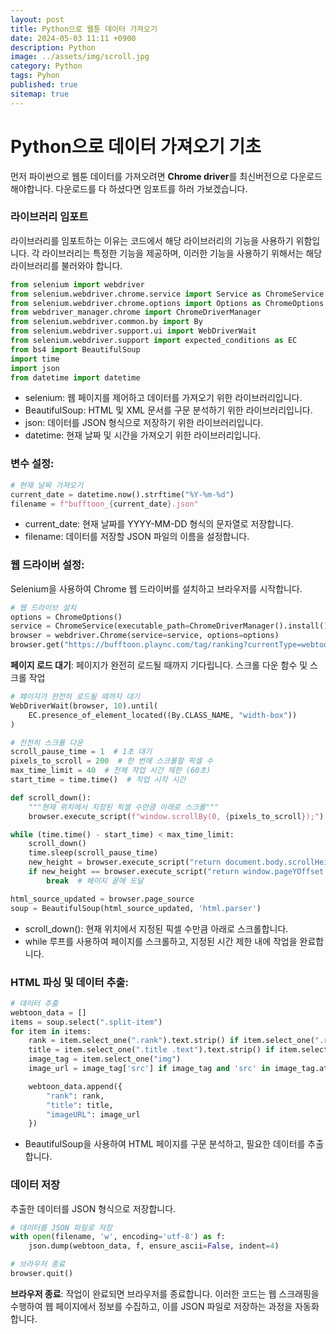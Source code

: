 ```yaml
---
layout: post
title: Python으로 웹툰 데이터 가져오기
date: 2024-05-03 11:11 +0900
description: Python
image: ../assets/img/scroll.jpg
category: Python
tags: Pyhon
published: true
sitemap: true
---
```


# Python으로 데이터 가져오기 기초

먼저 파이썬으로 웹툰 데이터를 가져오려면 **Chrome driver**를 최신버전으로 다운로드 해야합니다.
다운로드를 다 하셨다면 임포트를 하러 가보겠습니다.


### 라이브러리 임포트


라이브러리를 임포트하는 이유는 코드에서 해당 라이브러리의 기능을 사용하기 위함입니다. 각 라이브러리는 특정한 기능을 제공하며, 이러한 기능을 사용하기 위해서는 해당 라이브러리를 불러와야 합니다.

````Python
from selenium import webdriver
from selenium.webdriver.chrome.service import Service as ChromeService
from selenium.webdriver.chrome.options import Options as ChromeOptions
from webdriver_manager.chrome import ChromeDriverManager
from selenium.webdriver.common.by import By
from selenium.webdriver.support.ui import WebDriverWait
from selenium.webdriver.support import expected_conditions as EC
from bs4 import BeautifulSoup
import time
import json
from datetime import datetime
````



- selenium: 웹 페이지를 제어하고 데이터를 가져오기 위한 라이브러리입니다.
- BeautifulSoup: HTML 및 XML 문서를 구문 분석하기 위한 라이브러리입니다.
- json: 데이터를 JSON 형식으로 저장하기 위한 라이브러리입니다.
- datetime: 현재 날짜 및 시간을 가져오기 위한 라이브러리입니다.


### 변수 설정:

````Python
# 현재 날짜 가져오기
current_date = datetime.now().strftime("%Y-%m-%d")
filename = f"bufftoon_{current_date}.json"
````

- current_date: 현재 날짜를 YYYY-MM-DD 형식의 문자열로 저장합니다.
- filename: 데이터를 저장할 JSON 파일의 이름을 설정합니다.


### 웹 드라이버 설정:

Selenium을 사용하여 Chrome 웹 드라이버를 설치하고 브라우저를 시작합니다.

````Python
# 웹 드라이브 설치
options = ChromeOptions()
service = ChromeService(executable_path=ChromeDriverManager().install())
browser = webdriver.Chrome(service=service, options=options)
browser.get("https://bufftoon.plaync.com/tag/ranking?currentType=webtoon")
````

**페이지 로드 대기**:
페이지가 완전히 로드될 때까지 기다립니다.
스크롤 다운 함수 및 스크롤 작업


````Python
# 페이지가 완전히 로드될 때까지 대기
WebDriverWait(browser, 10).until(
    EC.presence_of_element_located((By.CLASS_NAME, "width-box"))
)
````

````Python
# 천천히 스크롤 다운
scroll_pause_time = 1  # 1초 대기
pixels_to_scroll = 200  # 한 번에 스크롤할 픽셀 수
max_time_limit = 40  # 전체 작업 시간 제한 (60초)
start_time = time.time()  # 작업 시작 시간

def scroll_down():
    """현재 위치에서 지정된 픽셀 수만큼 아래로 스크롤"""
    browser.execute_script(f"window.scrollBy(0, {pixels_to_scroll});")

while (time.time() - start_time) < max_time_limit:
    scroll_down()
    time.sleep(scroll_pause_time)
    new_height = browser.execute_script("return document.body.scrollHeight")
    if new_height == browser.execute_script("return window.pageYOffset + window.innerHeight"):
        break  # 페이지 끝에 도달

html_source_updated = browser.page_source
soup = BeautifulSoup(html_source_updated, 'html.parser')
````

- scroll_down(): 현재 위치에서 지정된 픽셀 수만큼 아래로 스크롤합니다.
- while 루프를 사용하여 페이지를 스크롤하고, 지정된 시간 제한 내에 작업을 완료합니다.

### HTML 파싱 및 데이터 추출:

````Python
# 데이터 추출
webtoon_data = []
items = soup.select(".split-item")
for item in items:
    rank = item.select_one(".rank").text.strip() if item.select_one(".rank") else "Rank not found"
    title = item.select_one(".title .text").text.strip() if item.select_one(".title .text") else "Title not found"
    image_tag = item.select_one("img")
    image_url = image_tag['src'] if image_tag and 'src' in image_tag.attrs else "Image URL not found"

    webtoon_data.append({
        "rank": rank,
        "title": title,
        "imageURL": image_url
    })
````

- BeautifulSoup을 사용하여 HTML 페이지를 구문 분석하고, 필요한 데이터를 추출합니다.


### 데이터 저장
추출한 데이터를 JSON 형식으로 저장합니다.

````Python
# 데이터를 JSON 파일로 저장
with open(filename, 'w', encoding='utf-8') as f:
    json.dump(webtoon_data, f, ensure_ascii=False, indent=4)

````


````Python
# 브라우저 종료
browser.quit()
````

**브라우저 종료**:
작업이 완료되면 브라우저를 종료합니다.
이러한 코드는 웹 스크래핑을 수행하여 웹 페이지에서 정보를 수집하고, 이를 JSON 파일로 저장하는 과정을 자동화합니다.









